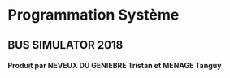# Programmation Système
## BUS SIMULATOR 2018
#### Produit par NEVEUX DU GENIEBRE Tristan et MENAGE Tanguy
